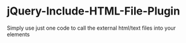 # jQuery-Include-HTML-File-Plugin
Simply use just one code to call the external html/text files into your elements
